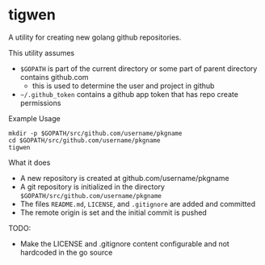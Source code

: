 # tigwen

A utility for creating new golang github repositories.

This utility assumes
* `$GOPATH` is part of the current directory or some part of parent directory contains github.com
    * this is used to determine the user and project in github
* `~/.github_token` contains a github app token that has repo create permissions

Example Usage

```
mkdir -p $GOPATH/src/github.com/username/pkgname
cd $GOPATH/src/github.com/username/pkgname
tigwen
```

What it does

* A new repository is created at github.com/username/pkgname
* A git repository is initialized in the directory `$GOPATH/src/github.com/username/pkgname`
* The files `README.md`, `LICENSE`, and `.gitignore` are added and committed
* The remote origin is set and the initial commit is pushed

TODO:

* Make the LICENSE and .gitignore content configurable and not hardcoded in the go source


